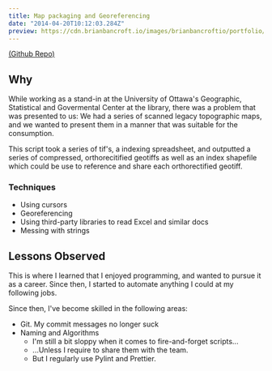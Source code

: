 ```yaml
---
title: Map packaging and Georeferencing
date: "2014-04-20T10:12:03.284Z"
preview: https://cdn.brianbancroft.io/images/brianbancroftio/portfolio/arcpy-logo.png
---
```


[(Github Repo)](https://github.com/brianbancroft/MassGeorefAndWebPrepare)


## Why

While working as a stand-in at the University of Ottawa's Geographic, Statistical and Govermental Center at the library, there was a problem that was presented to us: We had a series of scanned legacy topographic maps, and we wanted to present them in a manner that was suitable for the consumption.

This script took a series of tif's, a indexing spreadsheet, and outputted a series of compressed, orthorecitified geotiffs as well as an index shapefile which could be use to reference and share each orthorectified geotiff.

### Techniques

- Using cursors
- Georeferencing
- Using third-party libraries to read Excel and similar docs
- Messing with strings

## Lessons Observed
This is where I learned that I enjoyed programming, and wanted to pursue it as a career. Since then, I started to automate anything I could at my following jobs.

Since then, I've become skilled in the following areas:
- Git. My commit messages no longer suck
- Naming and Algorithms
    - I'm still a bit sloppy when it comes to fire-and-forget scripts...
    - ...Unless I require to share them with the team.
    - But I regularly use Pylint and Prettier.


